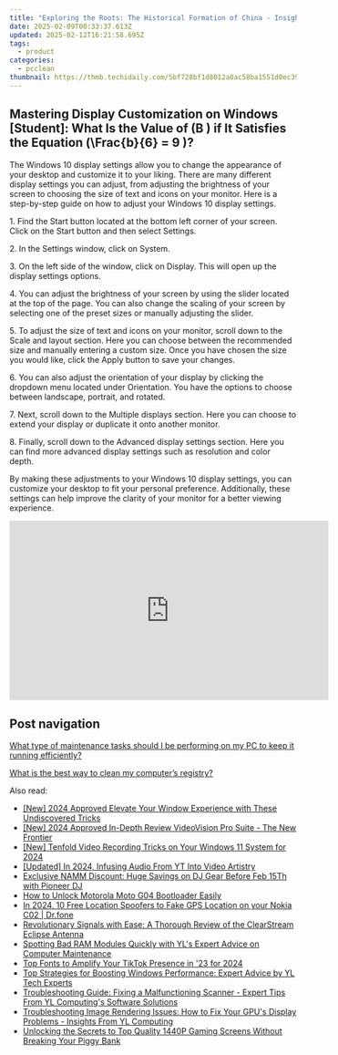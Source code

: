 ```yaml
---
title: "Exploring the Roots: The Historical Formation of China - Insights by YL Computing"
date: 2025-02-09T00:33:37.613Z
updated: 2025-02-12T16:21:58.695Z
tags:
  - product
categories:
  - pcclean
thumbnail: https://thmb.techidaily.com/5bf728bf1d8012a0ac58ba1551d0ec390dc36f122bf6da59a50363496db13c6d.jpeg
---
```


## Mastering Display Customization on Windows [Student]: What Is the Value of \(B \) if It Satisfies the Equation \(\Frac{b}{6} = 9 \)?

The Windows 10 display settings allow you to change the appearance of your desktop and customize it to your liking. There are many different display settings you can adjust, from adjusting the brightness of your screen to choosing the size of text and icons on your monitor. Here is a step-by-step guide on how to adjust your Windows 10 display settings. 

1\. Find the Start button located at the bottom left corner of your screen. Click on the Start button and then select Settings.

2\. In the Settings window, click on System.

3\. On the left side of the window, click on Display. This will open up the display settings options. 

4\. You can adjust the brightness of your screen by using the slider located at the top of the page. You can also change the scaling of your screen by selecting one of the preset sizes or manually adjusting the slider.

5\. To adjust the size of text and icons on your monitor, scroll down to the Scale and layout section. Here you can choose between the recommended size and manually entering a custom size. Once you have chosen the size you would like, click the Apply button to save your changes.

6\. You can also adjust the orientation of your display by clicking the dropdown menu located under Orientation. You have the options to choose between landscape, portrait, and rotated.

7\. Next, scroll down to the Multiple displays section. Here you can choose to extend your display or duplicate it onto another monitor.

8\. Finally, scroll down to the Advanced display settings section. Here you can find more advanced display settings such as resolution and color depth. 

By making these adjustments to your Windows 10 display settings, you can customize your desktop to fit your personal preference. Additionally, these settings can help improve the clarity of your monitor for a better viewing experience.

<!-- affiliate ads begin -->
<iframe width="560" height="315" src="https://www.youtube.com/embed/5OmJZ4Z8jgk?si=YIoEaPI8geoiFSYE" title="YouTube video player" frameborder="0" allow="accelerometer; autoplay; clipboard-write; encrypted-media; gyroscope; picture-in-picture; web-share" referrerpolicy="strict-origin-when-cross-origin" allowfullscreen></iframe>
<!-- affiliate ads end -->

## Post navigation

[What type of maintenance tasks should I be performing on my PC to keep it running efficiently?](https://tools.techidaily.com/pcclean/products/)

[What is the best way to clean my computer’s registry?](https://tools.techidaily.com/pcclean/products/)

<ins class="adsbygoogle"
     style="display:block"
     data-ad-format="autorelaxed"
     data-ad-client="ca-pub-7571918770474297"
     data-ad-slot="1223367746"></ins>

<ins class="adsbygoogle"
     style="display:block"
     data-ad-client="ca-pub-7571918770474297"
     data-ad-slot="8358498916"
     data-ad-format="auto"
     data-full-width-responsive="true"></ins>

<span class="atpl-alsoreadstyle">Also read:</span>
<div><ul>
<li><a href="https://fox-glue.techidaily.com/new-2024-approved-elevate-your-window-experience-with-these-undiscovered-tricks/"><u>[New] 2024 Approved Elevate Your Window Experience with These Undiscovered Tricks</u></a></li>
<li><a href="https://article-tips.techidaily.com/new-2024-approved-in-depth-review-videovision-pro-suite-the-new-frontier/"><u>[New] 2024 Approved In-Depth Review VideoVision Pro Suite - The New Frontier</u></a></li>
<li><a href="https://remote-screen-capture.techidaily.com/new-tenfold-video-recording-tricks-on-your-windows-11-system-for-2024/"><u>[New] Tenfold Video Recording Tricks on Your Windows 11 System for 2024</u></a></li>
<li><a href="https://fox-cloud.techidaily.com/updated-in-2024-infusing-audio-from-yt-into-video-artistry/"><u>[Updated] In 2024, Infusing Audio From YT Into Video Artistry</u></a></li>
<li><a href="https://discover-able.techidaily.com/exclusive-namm-discount-huge-savings-on-dj-gear-before-feb-15th-with-pioneer-dj/"><u>Exclusive NAMM Discount: Huge Savings on DJ Gear Before Feb 15Th with Pioneer DJ</u></a></li>
<li><a href="https://easy-unlock-android.techidaily.com/how-to-unlock-motorola-moto-g04-bootloader-easily-by-drfone-android/"><u>How to Unlock Motorola Moto G04 Bootloader Easily</u></a></li>
<li><a href="https://android-location.techidaily.com/in-2024-10-free-location-spoofers-to-fake-gps-location-on-your-nokia-c02-drfone-by-drfone-virtual/"><u>In 2024, 10 Free Location Spoofers to Fake GPS Location on your Nokia C02 | Dr.fone</u></a></li>
<li><a href="https://buynow-marvelous.techidaily.com/revolutionary-signals-with-ease-a-thorough-review-of-the-clearstream-eclipse-antenna/"><u>Revolutionary Signals with Ease: A Thorough Review of the ClearStream Eclipse Antenna</u></a></li>
<li><a href="https://discover-able.techidaily.com/spotting-bad-ram-modules-quickly-with-yls-expert-advice-on-computer-maintenance/"><u>Spotting Bad RAM Modules Quickly with YL's Expert Advice on Computer Maintenance</u></a></li>
<li><a href="https://tiktok-videos.techidaily.com/top-fonts-to-amplify-your-tiktok-presence-in-23-for-2024/"><u>Top Fonts to Amplify Your TikTok Presence in '23 for 2024</u></a></li>
<li><a href="https://discover-able.techidaily.com/top-strategies-for-boosting-windows-performance-expert-advice-by-yl-tech-experts/"><u>Top Strategies for Boosting Windows Performance: Expert Advice by YL Tech Experts</u></a></li>
<li><a href="https://discover-able.techidaily.com/troubleshooting-guide-fixing-a-malfunctioning-scanner-expert-tips-from-yl-computings-software-solutions/"><u>Troubleshooting Guide: Fixing a Malfunctioning Scanner - Expert Tips From YL Computing's Software Solutions</u></a></li>
<li><a href="https://discover-able.techidaily.com/troubleshooting-image-rendering-issues-how-to-fix-your-gpus-display-problems-insights-from-yl-computing/"><u>Troubleshooting Image Rendering Issues: How to Fix Your GPU's Display Problems - Insights From YL Computing</u></a></li>
<li><a href="https://games-able.techidaily.com/unlocking-the-secrets-to-top-quality-1440p-gaming-screens-without-breaking-your-piggy-bank/"><u>Unlocking the Secrets to Top Quality 1440P Gaming Screens Without Breaking Your Piggy Bank</u></a></li>
</ul></div>

